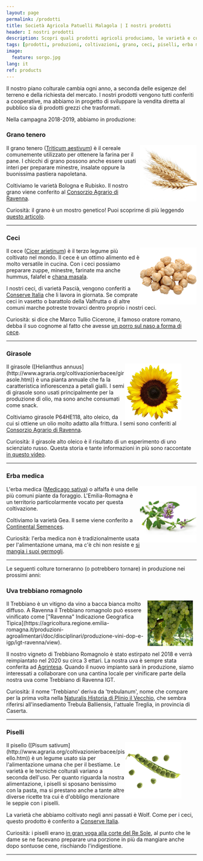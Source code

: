 ```yaml
---
layout: page
permalink: /prodotti
title: Società Agricola Patuelli Malagola | I nostri prodotti
header: I nostri prodotti
description: Scopri quali prodotti agricoli produciamo, le varietà e curiosità.
tags: [prodotti, produzioni, coltivazioni, grano, ceci, piselli, erba medica, girasole, uva, trebbiano, azienda, agricola, Ravenna, Emilia-Romagna]
image:
  feature: sorgo.jpg
lang: it
ref: products
---
```


Il nostro piano colturale cambia ogni anno, a seconda delle esigenze del terreno e della richiesta del mercato. I nostri prodotti vengono tutti conferiti a cooperative, ma abbiamo in progetto di sviluppare la vendita diretta al pubblico sia di prodotti grezzi che trasformati.   

Nella campagna 2018-2019, abbiamo in produzione: 

### Grano tenero    
<img src="/images/wheat.png" alt="Grano" style="width:150px;height:150px;margin:0px 0px 0px 0px" align="right">

Il grano tenero ([Triticum aestivum](http://www.agraria.org/coltivazionierbacee/granotenero.htm)) è il cereale comunemente utilizzato per ottenere la farina per il pane. I chicchi di grano possono anche essere usati interi per preparare minestre, insalate oppure la buonissima pastiera napoletana.  

Coltiviamo le varietà Bologna e Rubisko. Il nostro grano viene conferito al [Consorzio Agrario di Ravenna](https://www.consorzioagrarioravenna.it/).  

Curiosità: il grano è un mostro genetico! Puoi scoprirne di più leggendo [questo articolo](http://bressanini-lescienze.blogautore.espresso.repubblica.it/2016/03/24/quel-mostro-genetico-chiamato-frumento/).  

---

### Ceci    
<img src="/images/chickpeas.png" alt="Ceci" style="width:150px;height:150px;" align="right">    

Il cece ([Cicer arietinum](http://www.agraria.org/coltivazionierbacee/cece.htm)) è il terzo legume più coltivato nel mondo. Il cece è un ottimo alimento ed è molto versatile in cucina. Con i ceci possiamo preparare zuppe, minestre, farinate ma anche hummus, falafel e [chana masala](https://www.theguardian.com/lifeandstyle/2015/sep/24/how-to-make-the-perfect-chana-masala).  

I nostri ceci, di varietà Pascià, vengono conferiti a [Conserve Italia](https://www.conserveitalia.it/) che li lavora in giornata. Se comprate ceci in vasetto o barattolo della Valfrutta o di altre comuni marche potreste trovarci dentro proprio i nostri ceci.      

Curiosità: si dice che Marco Tullio Cicerone, il famoso oratore romano, debba il suo cognome al fatto che avesse [un porro sul naso a forma di cece](https://www.etimo.it/?term=cicerone).

---   

### Girasole    
<figure>
	<img src="/images/sunflower.png" alt="Girasole" style="width:150px;height:150px;" align="right">
</figure>  
Il girasole ([Helianthus annuus](http://www.agraria.org/coltivazionierbacee/girasole.htm)) è una pianta annuale che fa la caratteristica infiorescenza a petali gialli. I semi di girasole sono usati principalmente per la produzione di olio, ma sono anche consumati come snack.
  
Coltiviamo girasole P64HE118, alto oleico, da cui si ottiene un olio molto adatto alla frittura. I semi sono conferiti al [Consorzio Agrario di Ravenna](https://www.consorzioagrarioravenna.it/).  

Curiosità: il girasole alto oleico è il risultato di un esperimento di uno scienziato russo. Questa storia e tante informazioni in più sono raccontate [in questo video](https://youtu.be/keea-WMvt_o).   

---   
    
### Erba medica      
<img src="/images/alfalfa.png" alt="Erba medica" style="width:150px;height:150px;" align="right">   

L'erba medica ([Medicago sativa](http://www.agraria.org/coltivazionierbacee/erbamedica.htm)) o alfalfa è una delle più comuni piante da foraggio. L'Emilia-Romagna è un territorio particolarmente vocato per questa coltivazione. 

Coltiviamo la varietà Gea. Il seme viene conferito a [Continental Semences](http://www.continentalsemences.com/).

Curiosità: l'erba medica non è tradizionalmente usata per l'alimentazione umana, ma c'è chi non resiste e [si mangia i suoi germogli](https://alivebynature.com/the-right-way-to-eat-alfalfa-sprouts/).
  
---   

Le seguenti colture torneranno (o potrebbero tornare) in produzione nei prossimi anni:


### Uva trebbiano romagnolo    
<img src="/images/trebbiano.jpg" alt="Trebbiano" style="width:120px;height:120px;margin:0px 10px 0px 0px" align="right">  
Il Trebbiano è un vitigno da vino a bacca bianca molto diffuso. A Ravenna il Trebbiano romagnolo può essere vinificato come ["Ravenna" Indicazione Geografica Tipica](https://agricoltura.regione.emilia-romagna.it/produzioni-agroalimentari/doc/disciplinari/produzione-vini-dop-e-igp/igt-ravenna/view).   

Il nostro vigneto di Trebbiano Romagnolo è stato estirpato nel 2018 e verrà reimpiantato nel 2020 su circa 3 ettari. La nostra uva è sempre stata conferita ad [Agrintesa](http://www.agrintesa.it/). Quando il nuovo impianto sarà in produzione, siamo interessati a collaborare con una cantina locale per vinificare parte della nostra uva come Trebbiano di Ravenna IGT.   

Curiosità: il nome 'Trebbiano' deriva da 'trebulanum', nome che compare per la prima volta nella [Naturalis Historia di Plinio il Vecchio](https://la.wikisource.org/wiki/Naturalis_Historia/Liber_XIV), che sembra riferirsi all'insediamento Trebula Balliensis, l'attuale Treglia, in provincia di Caserta.  
   
---   

### Piselli    
<figure>
	<img src="/images/peas.png" alt="Piselli" style="width:150px;height:150px;" align="right">
</figure>  
Il pisello ([Pisum sativum](http://www.agraria.org/coltivazionierbacee/pisello.htm)) è un legume usato sia per l'alimentazione umana che per il bestiame. Le varietà e le tecniche colturali variano a seconda dell'uso. Per quanto riguarda la nostra alimentazione, i piselli si sposano benissimo con la pasta, ma si prestano anche a tante altre diverse ricette tra cui è d'obbligo menzionare le seppie con i piselli.  
  
La varietà che abbiamo coltivato negli anni passati è Wolf. Come per i ceci, questo prodotto è conferito a [Conserve Italia](https://www.conserveitalia.it/).  

Curiosità: i piselli erano [in gran voga alla corte del Re Sole](https://www.laterza.it/index.php?option=com_laterza&Itemid=97&task=schedalibro&isbn=9788842091011), al punto che le dame se ne facevano preparare una porzione in più da mangiare anche dopo sontuose cene, rischiando l'indigestione.  

---
